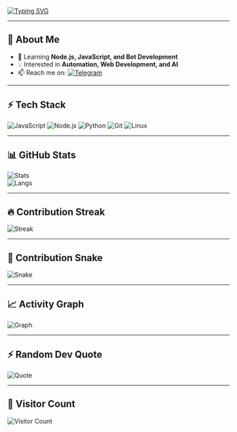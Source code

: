<!-- Header Animasi -->
[![Typing SVG](https://readme-typing-svg.herokuapp.com?size=25&duration=4000&color=58A6FF&center=true&vCenter=true&width=800&lines=Welcome+to+my+GitHub!;Zenn+Official;Coding+%7C+Automation+%7C+Bots)](https://git.io/typing-svg)

---

## 🖤 About Me
- 🚀 Learning **Node.js, JavaScript, and Bot Development**
- 💡 Interested in **Automation, Web Development, and AI**
- 📫 Reach me on: [![Telegram](https://img.shields.io/badge/Telegram-2CA5E0?style=flat&logo=telegram&logoColor=white)](https://t.me/ZennOfficiall)

---

## ⚡ Tech Stack
![JavaScript](https://img.shields.io/badge/-JavaScript-000?&logo=JavaScript)
![Node.js](https://img.shields.io/badge/-Node.js-000?&logo=node.js)
![Python](https://img.shields.io/badge/-Python-000?&logo=python)
![Git](https://img.shields.io/badge/-Git-000?&logo=git)
![Linux](https://img.shields.io/badge/-Linux-000?&logo=linux)

---

## 📊 GitHub Stats
![Stats](https://github-readme-stats.vercel.app/api?username=youngz-oss&show_icons=true&theme=tokyonight&hide_border=true&bg_color=0D1117)  
![Langs](https://github-readme-stats.vercel.app/api/top-langs/?username=youngz-oss&layout=compact&theme=tokyonight&hide_border=true&bg_color=0D1117)

---

## 🔥 Contribution Streak
![Streak](https://streak-stats.demolab.com?user=youngz-oss&theme=tokyonight&hide_border=true&background=0D1117)

---

## 🐍 Contribution Snake
![Snake](https://github.com/youngz-oss/youngz-oss/blob/output/github-contribution-grid-snake.svg)

---

## 📈 Activity Graph
![Graph](https://github-readme-activity-graph.vercel.app/graph?username=youngz-oss&theme=tokyo-night)

---

## ⚡ Random Dev Quote
![Quote](https://quotes-github-readme.vercel.app/api?type=horizontal&theme=tokyonight)

---

## 👀 Visitor Count
![Visitor Count](https://komarev.com/ghpvc/?username=youngz-oss&style=for-the-badge&color=blue)
